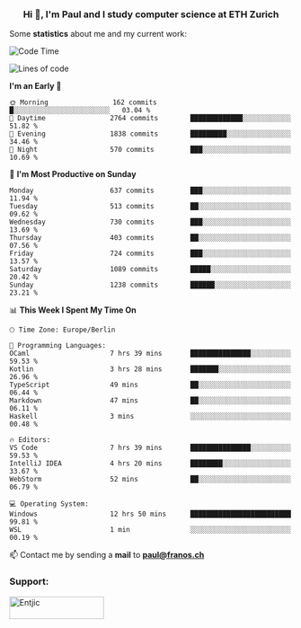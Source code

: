 <h3 align="center">Hi 👋, I'm Paul and I study computer science at ETH Zurich</h3>


Some **statistics** about me and my current work:

<!--START_SECTION:waka-->
![Code Time](http://img.shields.io/badge/Code%20Time-1%2C576%20hrs%2039%20mins-blue)

![Lines of code](https://img.shields.io/badge/From%20Hello%20World%20I%27ve%20Written-2.8%20million%20lines%20of%20code-blue)

**I'm an Early 🐤** 

```text
🌞 Morning                162 commits         █░░░░░░░░░░░░░░░░░░░░░░░░   03.04 % 
🌆 Daytime                2764 commits        █████████████░░░░░░░░░░░░   51.82 % 
🌃 Evening                1838 commits        █████████░░░░░░░░░░░░░░░░   34.46 % 
🌙 Night                  570 commits         ███░░░░░░░░░░░░░░░░░░░░░░   10.69 % 
```
📅 **I'm Most Productive on Sunday** 

```text
Monday                   637 commits         ███░░░░░░░░░░░░░░░░░░░░░░   11.94 % 
Tuesday                  513 commits         ██░░░░░░░░░░░░░░░░░░░░░░░   09.62 % 
Wednesday                730 commits         ███░░░░░░░░░░░░░░░░░░░░░░   13.69 % 
Thursday                 403 commits         ██░░░░░░░░░░░░░░░░░░░░░░░   07.56 % 
Friday                   724 commits         ███░░░░░░░░░░░░░░░░░░░░░░   13.57 % 
Saturday                 1089 commits        █████░░░░░░░░░░░░░░░░░░░░   20.42 % 
Sunday                   1238 commits        ██████░░░░░░░░░░░░░░░░░░░   23.21 % 
```


📊 **This Week I Spent My Time On** 

```text
🕑︎ Time Zone: Europe/Berlin

💬 Programming Languages: 
OCaml                    7 hrs 39 mins       ███████████████░░░░░░░░░░   59.53 % 
Kotlin                   3 hrs 28 mins       ███████░░░░░░░░░░░░░░░░░░   26.96 % 
TypeScript               49 mins             ██░░░░░░░░░░░░░░░░░░░░░░░   06.44 % 
Markdown                 47 mins             ██░░░░░░░░░░░░░░░░░░░░░░░   06.11 % 
Haskell                  3 mins              ░░░░░░░░░░░░░░░░░░░░░░░░░   00.48 % 

🔥 Editors: 
VS Code                  7 hrs 39 mins       ███████████████░░░░░░░░░░   59.53 % 
IntelliJ IDEA            4 hrs 20 mins       ████████░░░░░░░░░░░░░░░░░   33.67 % 
WebStorm                 52 mins             ██░░░░░░░░░░░░░░░░░░░░░░░   06.79 % 

💻 Operating System: 
Windows                  12 hrs 50 mins      █████████████████████████   99.81 % 
WSL                      1 min               ░░░░░░░░░░░░░░░░░░░░░░░░░   00.19 % 
```


<!--END_SECTION:waka-->

📫 Contact me by sending a **mail** to **paul@franos.ch**

<h3 align="left">Support:</h3>
<p><a href="https://ko-fi.com/Entjic"> <img align="left" src="https://cdn.ko-fi.com/cdn/kofi3.png?v=3" height="40" width="168" alt="Entjic" /></a></p>
